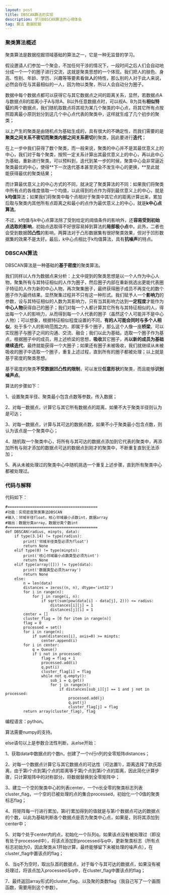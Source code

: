 ```yaml
---
layout: post
title: DBSCAN算法的实现
description: 学习DBSCAN算法的心得体会
tag: 算法 数据挖掘
---
```


### 聚类算法概述

聚类算法是数据挖掘领域基础的算法之一，它是一种无监督的学习。

假设邀请人们参加一个聚会，不加任何干涉的情况下，一段时间之后人们会自动地分成一个一个的圈子进行交流，这就是聚类思想的一个体现。我们把人的肤色、身高、性别、年龄、学历、兴趣等等要素看做**人**的特性，那么别的人对于此人来说，必然会存在与其最相似的一人，因为物以类聚，所以人会自动分为圈子。

数据中每个数据点都可以获得它与其它数据点之间的距离关系，显然，若数据点A与数据点B的距离小于A与除A、B以外任意数据点时，可以视A、B为具有**相似特征**的两个数据点，我们随机取数点将其视为某几个聚类的中心点，将其它所有点按照距离最小原则划分到这几个中心点代表的聚类中，这样就生成了几个初步的聚类；

以上产生的聚类是由随机点为基础生成的，具有很大的不确定性，而我们需要的是**聚类之间关系不密切而聚类内部之间关系密切**的聚类，因此要进行**迭代**；

在上一步中我们获得了数个聚类，而一般来说，聚类的中心并不是其最优意义上的中心，我们对于每个聚类，按照一定关系计算出其最优意义上的中心，再以此中心为基础，重新进行聚类，可以预料到，迭代到某一步的时候，聚类中心会非常逼近聚类最优的中心，使得**下一次迭代基本甚至完全不发生中心的更换，**至此就能获得最优的聚类结果；

而计算最优意义上的中心方式的不同，就决定了聚类算法的不同：如果我们将聚类中所有点的各维度值取一个均值，以此得到的点作为得到最优意义上的中心，就是**k均值**算法；如果我们将聚类中每个点相对于聚类中其它点的距离计算出来，累加后取与聚类内其他所有点距离之和最小的点作为最优意义上的中心，就是**k中心点算法**。

不过，k均值与k中心点算法除了受到给定的阈值条件的影响外，还**容易受到初始点选取的影响**，初始点选取得不好很容易掉到算法的**局部极小点**中。此外，二者也会受到数据**凹凸性**的影响，两算法对于凸形数据集有很好聚类效果，但对于凹形数据集的效果不是太好。最后，k中心点相比于k均值算法，具有**抗噪声**的特点。

### DBSCAN算法

DBSCAN算法是一种基础的**基于密度**的聚类算法。

我们同样以人作为数据点来分析：上文中提到的聚类思想是以一个人作为中心人物，聚集所有与其特征相似的人作为圈子，然后圈子内部在重新挑选出更能代表圈子特征的人作为新的中心人物，再次聚集圈子，最终获得圈子成员不再变化的数个圈子作为最终结果。显然聚集过程并不只有这一种形式。我们赋予人一个**影响力**的参数，设与其特征相似的人数为其影响力，只有当其影响力达到**一定程度**才能作为**中心人物**获得自己的圈子；我们对每一个人都计算其它所有与其特征相似的人，得出每一个人的影响力，从而得到每一个人代表的圈子（虽然这个人可能并不是中心人物）；可以想象，根据特征相似程度设置的不同，**有的人可能会同时与多个人相似**，处于多个人的影响范围之内，即属于多个圈子，那么这个人像一座**桥梁**，可以实现圈子与圈子之间的沟通、交流、融合；我们以此为基础，选取一个圈子作为基点，根据圈子中的成员，用上述桥梁的思想，**吸收**其它圈子，再**以新的成员为基础继续迭代**，最终就能获得一个大圈子；如果还有圈子未被吸收，我们就继续从未被吸收的圈子中选取一个圈子，重复上述过程，直到所有的圈子都被处理；以上就是基于密度的聚类思想。

基于密度的聚类**不受数据凹凸性的限制**，可以发现**任意形状**的聚类，而且能够**识别噪声点**。

算法的步骤如下：

1、设置聚类半径、聚类最小包含点数等参数，传入数据；

2、对每一数据点，计算它与其它所有数据点的距离，如果不大于聚类半径则认为是可达；

3、对每一数据点，计算与其可达的数据点数，如果不小于聚类最小包含点数，则认为该点是一个聚类中心；

4、随机取一个聚类中心，将所有与其可达的数据点添加到它代表的聚类中，再添加所有与刚才添加的数据点可达的数据点到刚才的聚类中，不断重复直到无法添加；

5、再从未被处理过的聚类中心中随机挑选一个重复上述步骤，直到所有聚类中心都被处理过。

### 代码与解释

代码如下：

	#========================================
	#功能：实现密度聚类算法DBSCAN
	#输入：邻域半径float，核心邻域最小点数int，数据array
	#输出：数据分类array，数据分类个数int
	#========================================
	def DBSCAN(radius, minpts, data):
		if type(3.14) != type(radius):
			print('邻域半径类型必须为float')
			return None
		elif type(0) != type(minpts):
			print('核心邻域最小点数类型必须为int')
			return None
		elif type(array([])) != type(data):
			print('数据类型必须为array')
			return None
		else:
			n = len(data)
			distances = zeros((n, n), dtype='int32')
			for i in range(n):
				for j in range(i, n):
					if sqrt(sum(pow(data[i] - data[j], 2))) <= radius:
						distances[i][j] = 1
						distances[j][i] = 1
			center = []
			cluster_flag = [0 for item in range(n)]
			flag = 0
			processed = set()
			for i in range(n):
				if sum(distances[i], axis=0) >= minpts:
					center.append(i)
			for i in center:
				q = Queue()
				if i not in processed:
					flag = flag + 1
					processed.add(i)
					q.put(i)
					cluster_flag[i] = flag
					while not q.empty():
						sub_i = q.get()
						for j in range(n):
							if distances[sub_i][j] == 1 and j not in processed:
								processed.add(j)
								q.put(j)
								cluster_flag[j] = flag
			return array(cluster_flag), flag

编程语言：python。

算法需要numpy的支持。

else语句以上是参数合法性判断，从else开始：

1、获取data中数据点的个数n，创建了一个n行n列的全零矩阵distances；

2、对每一个数据点计算它与其它数据点的可达性（可达置1），距离选择了欧氏距离，由于第i个点到第j个点的距离等于第j个点到第i个点的距离，因此简化计算步骤，只计算矩阵中的对称部分，将数据替换到全零矩阵中；

3、建立一个空的聚类中心的列表center，一个n长全零的聚类标志列表cluster_flag，一个空的已被处理的点的集合processed，初始化一个0值的聚类标志flag；

4、将矩阵每一行进行累加，第i行累加得到的值就是与第i个数据点可达的数据点的个数，以此为基础判断各个数据点是否为聚类中心点，如果是，则将其添加到center中；

5、对每个处于center内的点，初始化一个队列q，如果该点没有被处理过（即没有处于processed中），将该点添加到processed与q中，更新聚类标志（所有点标志初始为0，因此聚类从1开始计算，最终能够留下未被处理的噪声点），在cluster_flag中置该点的flag；

6、当q不为空时，取出队首的数据点，对于每个与其可达的数据点，如果没有被处理过，将该点加入processed与q中，在cluster_flag中置该点的flag；

7、最终返回array形式的cluster_flag，以及聚的类数flag（我自己写了一个画图函数，需要用到这个参数）。
